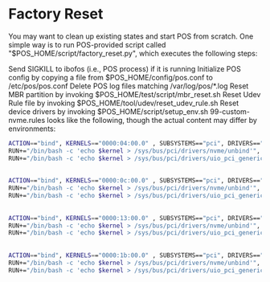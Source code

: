 # Factory Reset
You may want to clean up existing states and start POS from scratch. One simple way is to run POS-provided script called "$POS_HOME/script/factory_reset.py", which executes the following steps:

Send SIGKILL to ibofos (i.e., POS process) if it is running
Initialize POS config by copying a file from $POS_HOME/config/pos.conf to /etc/pos/pos.conf
Delete POS log files matching /var/log/pos/*.log
Reset MBR partition by invoking $POS_HOME/test/script/mbr_reset.sh
Reset Udev Rule file by invoking $POS_HOME/tool/udev/reset_udev_rule.sh
Reset device drivers by invoking $POS_HOME/script/setup_env.sh
99-custom-nvme.rules looks like the following, though the actual content may differ by environments:

```bash
ACTION=="bind", KERNELS=="0000:04:00.0" , SUBSYSTEMS=="pci", DRIVERS=="nvme", ATTRS{class}=="0x010802" , \
RUN+="/bin/bash -c 'echo $kernel > /sys/bus/pci/drivers/nvme/unbind'", \
RUN+="/bin/bash -c 'echo $kernel > /sys/bus/pci/drivers/uio_pci_generic/bind'"
 
 
ACTION=="bind", KERNELS=="0000:0c:00.0" , SUBSYSTEMS=="pci", DRIVERS=="nvme", ATTRS{class}=="0x010802" , \
RUN+="/bin/bash -c 'echo $kernel > /sys/bus/pci/drivers/nvme/unbind'", \
RUN+="/bin/bash -c 'echo $kernel > /sys/bus/pci/drivers/uio_pci_generic/bind'"
 
 
ACTION=="bind", KERNELS=="0000:13:00.0" , SUBSYSTEMS=="pci", DRIVERS=="nvme", ATTRS{class}=="0x010802" , \
RUN+="/bin/bash -c 'echo $kernel > /sys/bus/pci/drivers/nvme/unbind'", \
RUN+="/bin/bash -c 'echo $kernel > /sys/bus/pci/drivers/uio_pci_generic/bind'"
 
 
ACTION=="bind", KERNELS=="0000:1b:00.0" , SUBSYSTEMS=="pci", DRIVERS=="nvme", ATTRS{class}=="0x010802" , \
RUN+="/bin/bash -c 'echo $kernel > /sys/bus/pci/drivers/nvme/unbind'", \
RUN+="/bin/bash -c 'echo $kernel > /sys/bus/pci/drivers/uio_pci_generic/bind'"
```